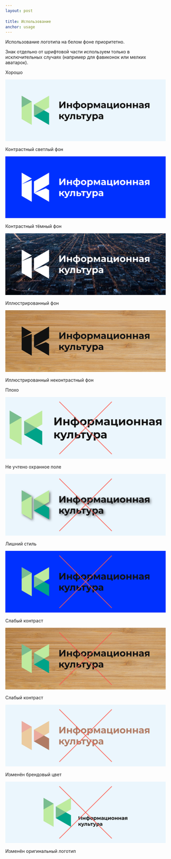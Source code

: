 ```yaml
---
layout: post

title: Использование
anchor: usage
---
```


Использование логотипа на белом фоне приоритетно.

Знак отдельно от шрифтовой части используем только в исключительных случаях (например для фавиконок или мелких аватарок).

<p class="color-green-text">Хорошо</p>

<div class="row">
	<div class="col-md-6">
		<img class="mb-2" src="img/logo/ik-logo-hor.png" alt="Контрастный светлый фон">
		<p>Контрастный светлый фон</p>
	</div>
	<div class="col-md-6">
		<img class="mb-2" src="img/logo/ik-logo-hor-white.png" alt="Контрастный тёмный фон">
		<p>Контрастный тёмный фон</p>
	</div>
</div>

<div class="row">
	<div class="col-md-6">
		<img class="mb-2" src="img/logo/ik-logo-hor-bg.png" alt="Иллюстрированный фон">
		<p>Иллюстрированный фон</p>
	</div>
	<div class="col-md-6">
		<img class="mb-2" src="img/logo/ik-logo-hor-bg-wood.png" alt="Иллюстрированный неконтрастный фон">
		<p>Иллюстрированный неконтрастный фон</p>
	</div>
</div>

<p class="color-red-text">Плохо</p>
 
<div class="row">
	<div class="col-md-6">
		<img class="mb-2" src="img/logo/ik-logo-hor-bad-sizing.png" alt="Не учтено охранное поле">
		<p>Не учтено охранное поле</p>
	</div>
	<div class="col-md-6">
		<img class="mb-2" src="img/logo/ik-logo-hor-bad-style.png" alt="Лишний стиль">
		<p>Лишний стиль</p>
	</div>
</div>

<div class="row">
	<div class="col-md-6">
		<img class="mb-2" src="img/logo/ik-logo-hor-bad-contrast.png" alt="Слабый контраст">
		<p>Слабый контраст</p>
	</div>
	<div class="col-md-6">
		<img class="mb-2" src="img/logo/ik-logo-hor-bad-image.png" alt="Слабый контраст">
		<p>Слабый контраст</p>
	</div>
</div>

<div class="row">
	<div class="col-md-6">
		<img class="mb-2" src="img/logo/ik-logo-hor-bad-color.png" alt="Изменён брендовый цвет">
		<p>Изменён брендовый цвет</p>
	</div>
	<div class="col-md-6">
		<img class="mb-2" src="img/logo/ik-logo-hor-bad-position.png" alt="Изменён оригинальный логотип">
		<p>Изменён оригинальный логотип</p>
	</div>
</div>




